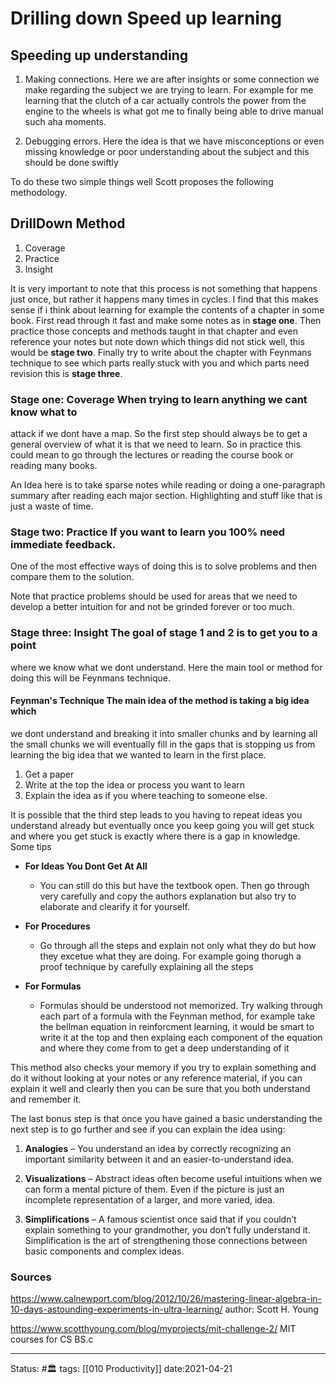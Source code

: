 
# Drilling down Speed up learning

## Speeding up understanding
1. Making connections. Here we are after insights or some connection we make
   regarding the subject we are trying to learn. For example for me learning
   that the clutch of a car actually controls the power from the engine to the
   wheels is what got me to finally being able to drive manual such aha moments.

2. Debugging errors. Here the idea is that we have misconceptions or even
   missing knowledge or poor understanding about the subject and this should be
   done swiftly

To do these two simple things well Scott proposes the following methodology.

## DrillDown Method
1. Coverage
2. Practice
3. Insight

It is very important to note that this process is not something that happens
just once, but rather it happens many times in cycles. I find that this makes
sense if i think about learning for example the contents of a chapter in some
book. First read through it fast and make some notes as in **stage one**. Then
practice those concepts and methods taught in that chapter and even reference
your notes but note down which things did not stick well, this would be **stage
two**. Finally try to write about the chapter with Feynmans technique to see
which parts really stuck with you and which parts need revision this is **stage
three**.   

### Stage one: Coverage When trying to learn anything we cant know what to
attack if we dont have a map. So the first step should always be to get a
general overview of what it is that we need to learn. So in practice this could
mean to go through the lectures or reading the course book or reading many
books.

An Idea here is to take sparse notes while reading or doing a one-paragraph
summary after reading each major section. Highlighting and stuff like that is
just a waste of time.

### Stage two: Practice If you want to learn you 100% need immediate feedback.
One of the most effective ways of doing this is to solve problems and then
compare them to the solution.

Note that practice problems should be used for areas that we need to develop a
better intuition for and not be grinded forever or too much.

### Stage three: Insight The goal of stage 1 and 2 is to get you to a point
where we know what we dont understand. Here the main tool or method for doing
this will be Feynmans technique.

#### Feynman's Technique The main idea of the method is taking a big idea which
we dont understand and breaking it into smaller chunks and by learning all the
small chunks we will eventually fill in the gaps that is stopping us from
learning the big idea that we wanted to learn in the first place. 

1. Get a paper
2. Write at the top the idea or process you want to learn
3. Explain the idea as if you where teaching to someone else.

It is possible that the third step leads to you having to repeat ideas you
understand already but eventually once you keep going you will get stuck and
where you get stuck is exactly where there is a gap in knowledge. Some tips 

- **For Ideas You Dont Get At All**
	- You can still do this but have the textbook open. Then go through very
	  carefully and copy the authors explanation but also try to elaborate
	  and clearify it for yourself.

- **For Procedures**
	- Go through all the steps and explain not only what they do but how
	  they excetue what they are doing. For example going thorugh a proof
	  technique by carefully explaining all the steps

- **For Formulas**
	- Formulas should be understood not memorized. Try walking through each
	  part of a formula with the Feynman method, for example take the
	  bellman equation in reinforcment learning, it would be smart to write
	  it at the top and then explaing each component of the equation and
	  where they come from to get a deep understanding of it

This method also checks your memory if you try to explain something and do it
without looking at your notes or any reference material, if you can explain it
well and clearly then you can be sure that you both understand and remember it. 

The last bonus step is that once you have gained a basic understanding the next
step is to go further and see if you can explain the idea using:
1.  **Analogies** – You understand an idea by correctly recognizing an important
similarity between it and an easier-to-understand idea.

2.  **Visualizations** – Abstract ideas often become useful intuitions when we
can form a mental picture of them. Even if the picture is just an incomplete
representation of a larger, and more varied, idea.

3.  **Simplifications** – A famous scientist once said that if you couldn’t
explain something to your grandmother, you don’t fully understand it.
Simplification is the art of strengthening those connections between basic
components and complex ideas.


### Sources
https://www.calnewport.com/blog/2012/10/26/mastering-linear-algebra-in-10-days-astounding-experiments-in-ultra-learning/
author: Scott H. Young

https://www.scotthyoung.com/blog/myprojects/mit-challenge-2/ MIT courses for CS
BS.c


---
Status: #🏛 
tags: [[010 Productivity]]
date:2021-04-21
